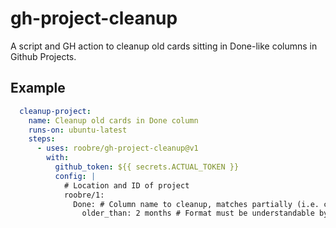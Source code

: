 # gh-project-cleanup

A script and GH action to cleanup old cards sitting in Done-like columns in Github Projects.

## Example

```yaml
  cleanup-project:
    name: Cleanup old cards in Done column
    runs-on: ubuntu-latest
    steps:
      - uses: roobre/gh-project-cleanup@v1
        with:
          github_token: ${{ secrets.ACTUAL_TOKEN }}
          config: |
            # Location and ID of project
            roobre/1:
              Done: # Column name to cleanup, matches partially (i.e. contains)
                older_than: 2 months # Format must be understandable by https://pypi.org/project/durations-nlp/
```
